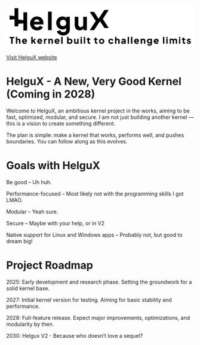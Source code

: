 ![HelguX Branding](/HelguX%20Branding/HelguX%20Black.png)

[Visit HelguX website](https://helgux.helgaas.no/)
# HelguX - A New, Very Good Kernel (Coming in 2028)

Welcome to HelguX, an ambitious kernel project in the works, aiming to be fast, optimized, modular, and secure. I am not just building another kernel — this is a vision to create something different.


The plan is simple: make a kernel that works, performs well, and pushes boundaries. You can follow along as this evolves. 



# Goals with HelguX
Be good – Uh huh.

Performance-focused – Most likely not with the programming skills I got LMAO.

Modular – Yeah sure.

Secure – Maybe with your help, or in V2

Native support for Linux and Windows apps – Probably not, but good to dream big!


# Project Roadmap

2025: Early development and research phase. Setting the groundwork for a solid kernel base.

2027: Initial kernel version for testing. Aiming for basic stability and performance.

2028: Full-feature release. Expect major improvements, optimizations, and modularity by then.

2030: Helgux V2 -  Because who doesn’t love a sequel?
